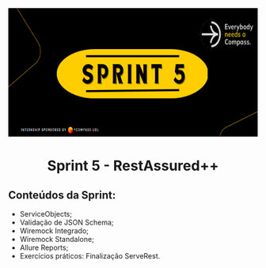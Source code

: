 <div align="center">
    <img src="Img/sprintbanner5.png" width="700px" height="260px">
    <h1> Sprint 5 - RestAssured++
 </h1>
</div>

## Conteúdos da Sprint:

- ServiceObjects;
- Validação de JSON Schema;
- Wiremock Integrado;
- Wiremock Standalone;
- Allure Reports;
- Exercícios práticos: Finalização ServeRest.



